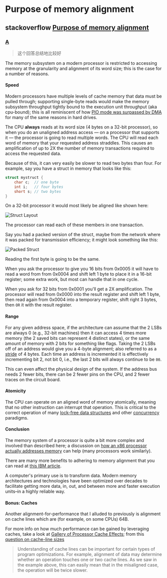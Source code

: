 # Purpose of memory alignment

## stackoverflow [Purpose of memory alignment](https://stackoverflow.com/questions/381244/purpose-of-memory-alignment)

### [A](https://stackoverflow.com/a/381368)

> 这个回答总结地比较好

The memory subsystem on a modern processor is restricted to accessing memory at the granularity and alignment of its word size; this is the case for a number of reasons.

#### Speed

Modern processors have multiple levels of cache memory that data must be pulled through; supporting single-byte reads would make the memory subsystem throughput tightly bound to the execution unit throughput (aka cpu-bound); this is all reminiscent of how [PIO mode was surpassed by DMA](http://www.differencebetween.net/technology/difference-between-dma-and-pio/) for many of the same reasons in hard drives.

The CPU **always** reads at its word size (4 bytes on a 32-bit processor), so when you do an unaligned address access — on a processor that supports it — the processor is going to read multiple words. The CPU will read each word of memory that your requested address straddles. This causes an amplification of up to 2X the number of memory transactions required to access the requested data.

Because of this, it can very easily be slower to read two bytes than four. For example, say you have a struct in memory that looks like this:

```C++
struct mystruct {
    char c;  // one byte
    int i;   // four bytes
    short s; // two bytes
}
```

On a 32-bit processor it would most likely be aligned like shown here:

![Struct Layout](https://i.stack.imgur.com/Vkg0j.png)

The processor can read each of these members in one transaction.

Say you had a packed version of the struct, maybe from the network where it was packed for transmission efficiency; it might look something like this:

![Packed Struct](https://i.stack.imgur.com/Ebcwt.png)

Reading the first byte is going to be the same.

When you ask the processor to give you 16 bits from 0x0005 it will have to read a word from from 0x0004 and shift left 1 byte to place it in a 16-bit register; some extra work, but most can handle that in one cycle.

When you ask for 32 bits from 0x0001 you'll get a 2X amplification. The processor will read from 0x0000 into the result register and shift left 1 byte, then read again from 0x0004 into a temporary register, shift right 3 bytes, then `OR` it with the result register.

#### Range

For any given address space, if the architecture can assume that the 2 LSBs are always 0 (e.g., 32-bit machines) then it can access 4 times more memory (the 2 saved bits can represent 4 distinct states), or the same amount of memory with 2 bits for something like flags. Taking the 2 LSBs off of an address would give you a 4-byte alignment; also referred to as a [stride](http://en.wikipedia.org/wiki/Stride_of_an_array) of 4 bytes. Each time an address is incremented it is effectively incrementing bit 2, not bit 0, i.e., the last 2 bits will always continue to be `00`.

This can even affect the physical design of the system. If the address bus needs 2 fewer bits, there can be 2 fewer pins on the CPU, and 2 fewer traces on the circuit board.

#### Atomicity

The CPU can operate on an aligned word of memory atomically, meaning that no other instruction can interrupt that operation. This is critical to the correct operation of many [lock-free data structures](http://kukuruku.co/hub/cpp/lock-free-data-structures-basics-atomicity-and-atomic-primitives) and other [concurrency](http://www.sciencedirect.com/science/article/pii/0304397588900965) paradigms.

#### Conclusion

The memory system of a processor is quite a bit more complex and involved than described here; a discussion on [how an x86 processor actually addresses memory](http://www.rcollins.org/articles/pmbasics/tspec_a1_doc.html) can help (many processors work similarly).

There are many more benefits to adhering to memory alignment that you can read at [this IBM article](http://www.ibm.com/developerworks/library/pa-dalign/).

A computer's primary use is to transform data. Modern memory architectures and technologies have been optimized over decades to facilitate getting more data, in, out, and between more and faster execution units–in a highly reliable way.

#### Bonus: Caches

Another alignment-for-performance that I alluded to previously is alignment on cache lines which are (for example, on some CPUs) 64B.

For more info on how much performance can be gained by leveraging caches, take a look at [Gallery of Processor Cache Effects](http://igoro.com/archive/gallery-of-processor-cache-effects/); from this [question on cache-line sizes](https://stackoverflow.com/questions/14707803/line-size-of-l1-and-l2-caches)

> Understanding of cache lines can be important for certain types of program optimizations. For example, alignment of data may determine whether an operation touches one or two cache lines. As we saw in the example above, this can easily mean that in the misaligned case, the operation will be twice slower.